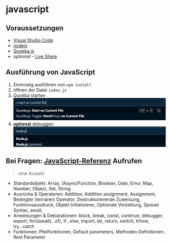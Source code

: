 # javascript

## Voraussetzungen

- [Visual Studio Code](https://code.visualstudio.com/)
- [nodejs](https://nodejs.org/en/)
- [Quokka.js](https://marketplace.visualstudio.com/items?itemName=WallabyJs.quokka-vscode)
- *optional* - [Live Share](https://marketplace.visualstudio.com/items?itemName=MS-vsliveshare.vsliveshare)

## Ausführung von JavaScript 

1. Einmnalig ausführen von `npm install`
1. öffnen der Datei `index.js`
1. Quokka starten ![](./startQuokka.png)
1. **optional** debuggen ![](./startDebugging.png)

## Bei Fragen: [JavaScript-Referenz](https://developer.mozilla.org/de/docs/Web/JavaScript/Reference) Aufrufen

> eine Auwahl

- Standardobjekt: Array, (Async)Function, Boolean, Date, Error, Map, Number, Object, Set, String
- Ausrücke & Operatoren: Addition, Addition assignment, Assignment, Bedingter (ternärer) Operator, Destrukturierende Zuweisung, Funktionsausdruck, Objekt Initialisierer, Optionale Verkettung, Spread Syntax, await, 
- Anweisungen & Deklarationen: block, break, const, continue, debugger, export, for((await)...of), if...else, import, let, return, switch, trhow, try...catch
- Funktionen: Pfeilfunktionen, Default parameters, Methoden Definitionen, Rest Parameter